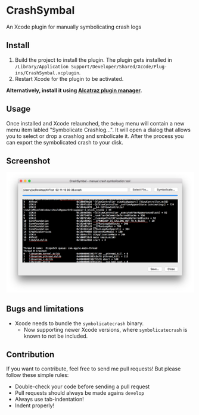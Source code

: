 # CrashSymbal
An Xcode plugin for manually symbolicating crash logs

## Install

1. Build the project to install the plugin. The plugin gets installed in `/Library/Application Support/Developer/Shared/Xcode/Plug-ins/CrashSymbal.xcplugin`.
2. Restart Xcode for the plugin to be activated.

**Alternatively, install it using [Alcatraz plugin manager](https://github.com/supermarin/Alcatraz).**


## Usage

Once installed and Xcode relaunched, the `Debug` menu will contain a new menu item labled "Symbolicate Crashlog...".
It will open a dialog that allows you to select or drop a crashlog and smbolicate it. After the process you can export the symbolicated crash to your disk.


## Screenshot

![LinkedLog](https://raw.githubusercontent.com/julian-weinert/CrashSymbal/master/Screenshots/CrashSymbal.png)


## Bugs and limitations

- Xcode needs to bundle the `symbolicatecrash` binary.
  - Now supporting newer Xcode versions, where `symbolicatecrash` is known to not be included.


## Contribution

If you want to contribute, feel free to send me pull requests! But please follow these simple rules:

- Double-check your code before sending a pull request
- Pull requests should always be made agains `develop`
- Always use tab-indentation!
- Indent properly!
